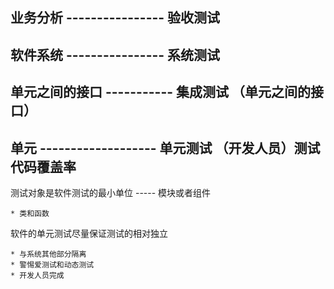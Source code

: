 ## 业务分析 ---------------- 验收测试

## 软件系统 ---------------- 系统测试

## 单元之间的接口 ----------- 集成测试 （单元之间的接口）

## 单元 ------------------- 单元测试 （开发人员）测试代码覆盖率


测试对象是软件测试的最小单位 ----- 模块或者组件

    * 类和函数
    
软件的单元测试尽量保证测试的相对独立

    * 与系统其他部分隔离
    * 警惕爱测试和动态测试
    * 开发人员完成



